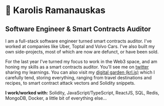 # 🥑 Karolis Ramanauskas

## Software Engineer & Smart Contracts Auditor 

I am a full-stack software engineer turned smart contracts auditor. I've worked at companies like Uber, Toptal and Volvo Cars. I've also built my own side-projects, most of which are now are defunct, or have been sold.

For the last year I've turned my focus to work in the Web3 space, and am honing my skills as a smart contracts auditor. You'll see me on [twitter](https://twitter.com/home) sharing my learnings. You can also visit my [digital garden (krl.is)](https://krl.is/) which I carefully tend, storing everything, ranging from travel destinations and recipes, to smart contract attack vectors and Solidity snippets.

<strong>I work/worked with:</strong> Solidity, JavaScript/TypeScript, ReactJS, SQL, Redis, MongoDB, Docker, a little bit of everything else...
